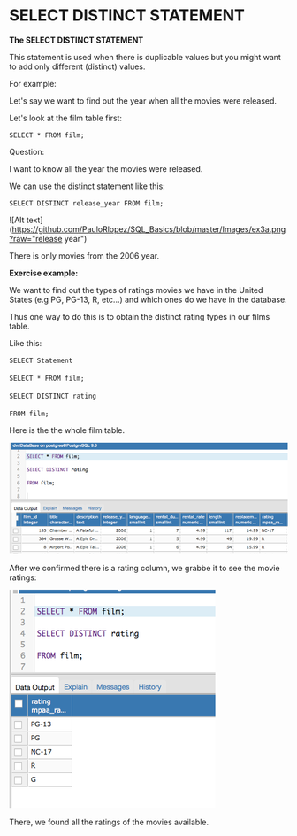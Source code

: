 
# SELECT DISTINCT STATEMENT


**The SELECT DISTINCT STATEMENT**

This statement is used when there is duplicable values but you might want to add only different (distinct) values.

For example:

Let's say we want to find out the year when all the movies were released.

Let's look at the film table first:

    SELECT * FROM film;

Question:

I want to know all the year the movies were released.

We can use the distinct statement like this:

    SELECT DISTINCT release_year FROM film;

![Alt text](https://github.com/PauloRlopez/SQL_Basics/blob/master/Images/ex3a.png?raw="release year")

There is only movies from the 2006 year.

**Exercise example:**

We want to find out the types of ratings movies we have in the United States (e.g PG, PG-13, R, etc...) and which ones do we have in the database.

Thus one way to do this is to obtain the distinct rating types in our films table.

Like this:


    SELECT Statement

    SELECT * FROM film;

    SELECT DISTINCT rating 
    
    FROM film;


Here is the the whole film table.


![Alt text](https://github.com/PauloRlopez/SQL_Basics/blob/master/Images/ex3.png?raw= "filmTable")

After we confirmed there is a rating column, we grabbe it to see the movie ratings: 

![Alt text](https://github.com/PauloRlopez/SQL_Basics/blob/master/Images/ex4.png?raw="filTable")

There, we found all the ratings of the movies available.
